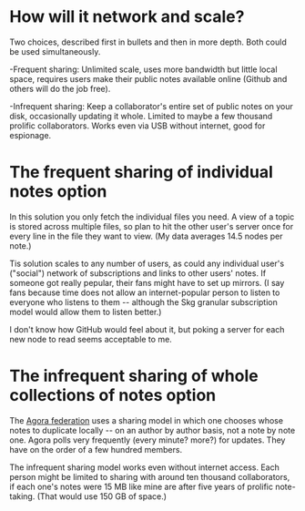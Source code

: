 # How will it network and scale?

Two choices, described first in bullets and then in more depth. Both could be used simultaneously.

-Frequent sharing: Unlimited scale, uses more bandwidth but little local space, requires users make their public notes available online (Github and others will do the job free).

-Infrequent sharing: Keep a collaborator's entire set of public notes on your disk, occasionally updating it whole. Limited to maybe a few thousand prolific collaborators. Works even via USB without internet, good for espionage.

# The frequent sharing of individual notes option

In this solution you only fetch the individual files you need. A view of a topic is stored across multiple files, so plan to hit the other user's server once for every line in the file they want to view. (My data averages 14.5 nodes per note.)

Tis solution scales to any number of users, as could any individual user's ("social") network of subscriptions and links to other users' notes. If someone got really pepular, their fans might have to set up mirrors. (I say fans because time does not allow an internet-popular person to listen to everyone who listens to them -- although the Skg granular subscription model would allow them to listen better.)

I don't know how GitHub would feel about it, but poking a server for each new node to read seems acceptable to me.

# The infrequent sharing of whole collections of notes option

The [Agora federation](https://github.com/flancian/agora) uses a sharing model in which one chooses whose notes to duplicate locally -- on an author by author basis, not a note by note one. Agora polls very frequently (every minute? more?) for updates. They have on the order of a few hundred members.

The infrequent sharing model works even without internet access. Each person might be limited to sharing with around ten thousand collaborators, if each one's notes were 15 MB like mine are after five years of prolific note-taking. (That would use 150 GB of space.)
